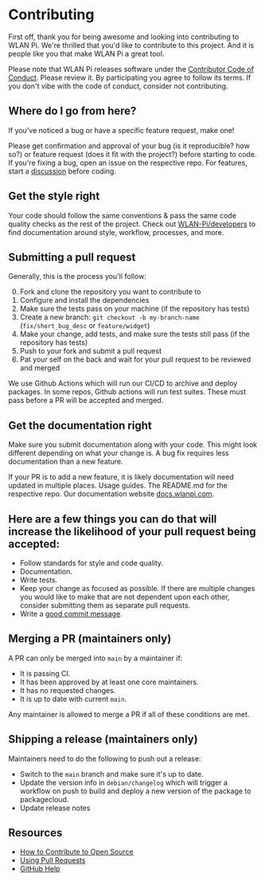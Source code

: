 # Contributing

First off, thank you for being awesome and looking into contributing to WLAN Pi. We're thrilled that you'd like to contribute to this project. And it is people like you that make WLAN Pi a great tool.

Please note that WLAN Pi releases software under the [Contributor Code of Conduct](https://www.contributor-covenant.org/). Please review it. By participating you agree to follow its terms. If you don't vibe with the code of conduct, consider not contributing.

## Where do I go from here?

If you've noticed a bug or have a specific feature request, make one! 

Please get confirmation and approval of your bug (is it reproducible? how so?) or feature request (does it fit with the project?) before starting to code. If you're fixing a bug, open an issue on the respective repo. For features, start a [discussion](https://github.com/WLAN-Pi/feedback/discussions/categories/general-feedback) before coding.

## Get the style right

Your code should follow the same conventions & pass the same code quality checks as the rest of the project. 
Check out [WLAN-Pi/developers](https://github.com/WLAN-Pi/developers) to find documentation around style, workflow, processes, and more.

## Submitting a pull request

Generally, this is the process you'll follow:

0. Fork and clone the repository you want to contribute to
0. Configure and install the dependencies
0. Make sure the tests pass on your machine (if the repository has tests)
0. Create a new branch: `git checkout -b my-branch-name` (`fix/short_bug_desc` or `feature/widget`)
0. Make your change, add tests, and make sure the tests still pass (if the repository has tests)
0. Push to your fork and submit a pull request
0. Pat your self on the back and wait for your pull request to be reviewed and merged

We use Github Actions which will run our CI/CD to archive and deploy packages. In some repos, Github actions will run test suites. These must pass before a PR will be accepted and merged.

## Get the documentation right

Make sure you submit documentation along with your code. This might look different depending on what your change is. A bug fix requires less documentation than a new feature.

If your PR is to add a new feature, it is likely documentation will need updated in multiple places. Usage guides. The README.md for the respective repo. Our documentation website [docs.wlanpi.com](https://docs.wlanpi.com).

## Here are a few things you can do that will increase the likelihood of your pull request being accepted:

- Follow standards for style and code quality.
- Documentation.
- Write tests.
- Keep your change as focused as possible. If there are multiple changes you would like to make that are not dependent upon each other, consider submitting them as separate pull requests.
- Write a [good commit message](http://tbaggery.com/2008/04/19/a-note-about-git-commit-messages.html).

##  Merging a PR (maintainers only)

A PR can only be merged into `main` by a maintainer if:

* It is passing CI.
* It has been approved by at least one core maintainers.
* It has no requested changes.
* It is up to date with current `main`.

Any maintainer is allowed to merge a PR if all of these conditions are met.

## Shipping a release (maintainers only)

Maintainers need to do the following to push out a release:

* Switch to the `main` branch and make sure it's up to date.
* Update the version info in `debian/changelog` which will trigger a workflow on push to build and deploy a new version of the package to packagecloud. 
* Update release notes

## Resources

- [How to Contribute to Open Source](https://opensource.guide/how-to-contribute/)
- [Using Pull Requests](https://help.github.com/articles/about-pull-requests/)
- [GitHub Help](https://help.github.com)
